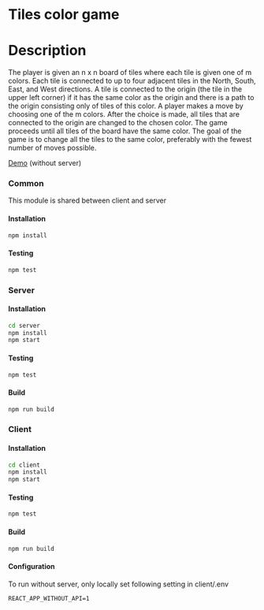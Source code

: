 # Tiles color game

# Description
The player is given an n x n board of tiles where each tile is given one of m colors. Each tile is connected to up to four adjacent tiles in the North, South, East, and West directions. A tile is connected to the origin (the tile in the upper left corner) if it has the same color as the origin and there is a path to the origin consisting only of tiles of this color. A player makes a move by choosing one of the m colors. After the choice is made, all tiles that are connected to the origin are changed to the chosen color. The game proceeds until all tiles of the board have the same color. The goal of the game is to change all the tiles to the same color, preferably with the fewest number of moves possible. 

[Demo](https://shailesh-satariya.github.io/tiles-color-game/demo/) (without server)

### Common
This module is shared between client and server

#### Installation
```bash
npm install
```

#### Testing

```bash
npm test
```


### Server

#### Installation
```bash
cd server 
npm install 
npm start
```

#### Testing

```bash
npm test
```

#### Build

```bash
npm run build
```

### Client

#### Installation
```bash
cd client 
npm install 
npm start
```

#### Testing

```bash
npm test
```

#### Build

```bash
npm run build
```

#### Configuration

To run without server, only locally set following setting in client/.env 
```
REACT_APP_WITHOUT_API=1
```
